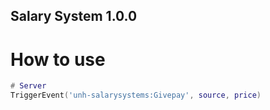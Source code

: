 ## Salary System 1.0.0

# How to use
```lua
# Server
TriggerEvent('unh-salarysystems:Givepay', source, price)
```